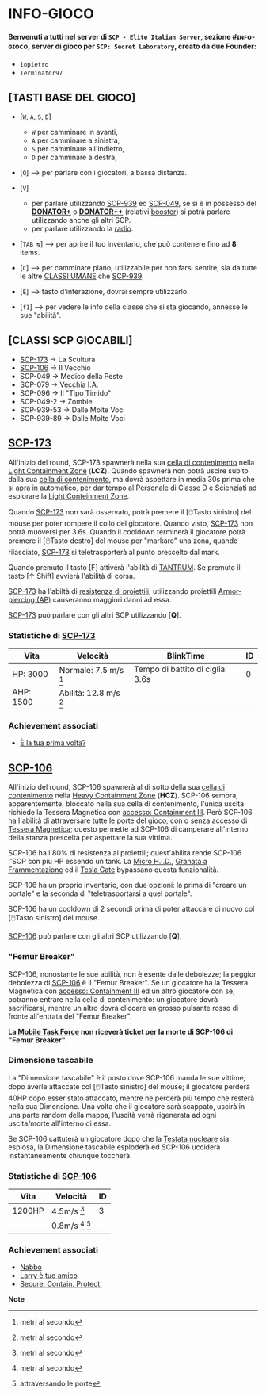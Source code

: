 # INFO-GIOCO
#### Benvenuti a tutti nel server di `SCP - Elite Italian Server`, sezione #ɪɴꜰᴏ-ɢɪᴏᴄᴏ, server di gioco per `SCP: Secret Laboratory`, creato da due Founder:
 - `iopietro`
 - `Terminator97`

## [TASTI BASE DEL GIOCO]
 - [`W`, `A`, `S`, `D`]
   - `W` per camminare in avanti,
   - `A` per camminare a sinistra,
   - `S` per camminare all'indietro,
   - `D` per camminare a destra,
   
 - [`Q`] --> per parlare con i giocatori, a bassa distanza.
 
 - [`V`]
   - per parlare utilizzando [SCP-939]() ed [SCP-049](), se si è in possesso del [**DONATOR+**](Enums/Ranks.cs) o [**DONATOR++**](Enums/Ranks.cs) (relativi [booster](Enums/Ranks.cs)) si potrà parlare utilizzando anche gli altri SCP.
   - per parlare utilizzando la [radio]().
   
 - [`TAB ↹`] --> per aprire il tuo inventario, che può contenere fino ad **8** items.
 
 - [`C`] --> per camminare piano, utilizzabile per non farsi sentire, sia da tutte le altre [CLASSI UMANE]() che [SCP-939]().
 
 - [`E`] --> tasto d'interazione, dovrai sempre utilizzarlo.
 
 - [`f1`] --> per vedere le info della classe che si sta giocando, annesse le sue "abilità".

## [CLASSI SCP GIOCABILI]
 - [SCP-173](#scp-173) -> La Scultura
 - [SCP-106](#scp-106) -> Il Vecchio
 - SCP-049 -> Medico della Peste
 - SCP-079 -> Vecchia I.A.
 - SCP-096 -> Il "Tipo Timido"
 - SCP-049-2 -> Zombie
 - SCP-939-53 -> Dalle Molte Voci
 - SCP-939-89 -> Dalle Molte Voci

## [SCP-173](https://en.scpslgame.com/index.php?title=SCP-173)
All'inizio del round, SCP-173 spawnerà nella sua [cella di contenimento]() nella [Light Containment Zone]() (**LCZ**).
Quando spawnerà non potrà uscire subito dalla sua [cella di contenimento](), ma dovrà aspettare in media 30s prima che si apra in automatico, per dar tempo al [Personale di Classe D]() e [Scienziati]() ad esplorare la [Light Conteinment Zone]().

Quando [SCP-173](#scp-173) non sarà osservato, potrà premere il [:computer_mouse:Tasto sinistro] del mouse per poter rompere il collo del giocatore.
Quando visto, [SCP-173](#scp-173) non potrà muoversi per 3.6s. Quando il cooldown terminerà il giocatore potrà premere il [:computer_mouse:Tasto destro] del mouse per "markare" una zona, quando rilasciato, [SCP-173]() si teletrasporterà al punto prescelto dal mark.

Quando premuto il tasto [F] attiverà l'abilità di [TANTRUM]().
Se premuto il tasto [↑ Shift] avvierà l'abilità di corsa.

[SCP-173](#scp-173) ha l'abiltà di [resistenza di proiettili](); utilizzando proiettili [Armor-piercing (AP)]() causeranno maggiori danni ad essa.

[SCP-173](#scp-173) può parlare con gli altri SCP utilizzando [**Q**].
### Statistiche di [SCP-173](#scp-173)
| Vita | Velocità | BlinkTime | ID
| ------------- | ------------- | ------------- | ------------- |
| HP: 3000 | Normale: 7.5 m/s [^1] | Tempo di battito di ciglia: 3.6s | 0
| AHP: 1500 | Abilità: 12.8 m/s [^1]

### Achievement associati
 - [È la tua prima volta?](Achievements/SCP-173.md)

## [SCP-106](https://en.scpslgame.com/index.php?title=SCP-106)
All'inizio del round, SCP-106 spawnerà al di sotto della sua [cella di contenimento]() nella [Heavy Containment Zone]() (**HCZ**).
SCP-106 sembra, apparentemente, bloccato nella sua cella di contenimento, l'unica uscita richiede la Tessera Magnetica con [accesso: Containment III](). Però SCP-106 ha l'abilità di attraversare tutte le porte del gioco, con o senza accesso di [Tessera Magnetica](); questo permette ad SCP-106 di camperare all'interno della stanza prescelta per aspettare la sua vittima.

SCP-106 ha l'80% di resistenza ai proiettili; quest'abilità rende SCP-106 l'SCP con più HP essendo un tank. La [Micro H.I.D.](), [Granata a Frammentazione]() ed il [Tesla Gate]() bypassano questa funzionalità.

SCP-106 ha un proprio inventario, con due opzioni: la prima di "creare un portale" e la seconda di "teletrasportarsi a quel portale".

SCP-106 ha un cooldown di 2 secondi prima di poter attaccare di nuovo col [:computer_mouse:Tasto sinistro] del mouse.

[SCP-106]() può parlare con gli altri SCP utilizzando [**Q**].

### "Femur Breaker"
SCP-106, nonostante le sue abilità, non è esente dalle debolezze; la peggior debolezza di [SCP-106](#scp-106) è il "Femur Breaker". Se un giocatore ha la Tessera Magnetica con [accesso: Containment III]() ed un altro giocatore con sè, potranno entrare nella cella di contenimento: un giocatore dovrà sacrificarsi, mentre un altro dovrà cliccare un grosso pulsante rosso di fronte all'entrata del "Femur Breaker".

**La [Mobile Task Force]() non riceverà ticket per la morte di SCP-106 di "Femur Breaker".**

### Dimensione tascabile
La "Dimensione tascabile" è il posto dove SCP-106 manda le sue vittime, dopo averle attaccate col [:computer_mouse:Tasto sinistro] del mouse; il giocatore perderà 40HP dopo esser stato attaccato, mentre ne perderà più tempo che resterà nella sua Dimensione.
Una volta che il giocatore sarà scappato, uscirà in una parte random della mappa, l'uscità verrà rigenerata ad ogni uscita/morte all'interno di essa.

Se SCP-106 cattuterà un giocatore dopo che la [Testata nucleare]() sia esplosa, la Dimensione tascabile esploderà ed SCP-106 ucciderà instantaneamente chiunque toccherà.

### Statistiche di [SCP-106](#scp-106)
| Vita | Velocità | ID
| ------------- | ------------- | ------------- |
| 1200HP | 4.5m/s [^1] | 3
| | 0.8m/s [^1] [^2] |

### Achievement associati
 - [Nabbo]()
 - [Larry è tuo amico]()
 - [Secure. Contain. Protect.]()

**Note**
[^1]: metri al secondo
[^2]: attraversando le porte
